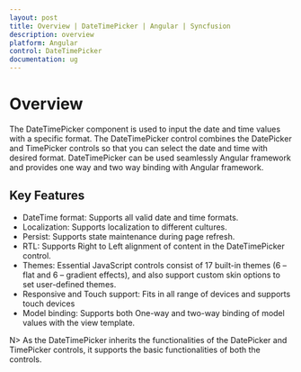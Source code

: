 ```yaml
---
layout: post
title: Overview | DateTimePicker | Angular | Syncfusion
description: overview
platform: Angular
control: DateTimePicker
documentation: ug
---
```


# Overview

The DateTimePicker component is used to input the date and time values with a specific format. The DateTimePicker control combines the DatePicker and TimePicker controls so that you can select the date and time with desired format.
DateTimePicker can be used seamlessly Angular framework and provides one way and two way binding with Angular framework.

## Key Features

* DateTime format: Supports all valid date and time formats.
* Localization: Supports localization to different cultures.
* Persist: Supports state maintenance during page refresh.
* RTL: Supports Right to Left alignment of content in the DateTimePicker control.
* Themes: Essential JavaScript controls consist of 17 built-in themes (6 – flat and 6 – gradient effects), and also support custom skin options to set user-defined themes.
* Responsive and Touch support: Fits in all range of devices and supports touch devices  
* Model binding: Supports both One-way and two-way binding of model values with the view template.

N> As the DateTimePicker inherits the functionalities of the DatePicker and TimePicker controls, it supports the basic functionalities of both the controls.

